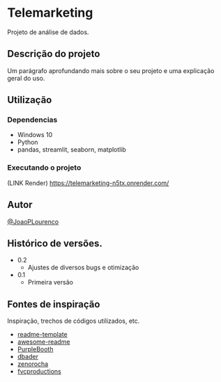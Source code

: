 # Telemarketing

Projeto de análise de dados.

## Descrição do projeto

Um parágrafo aprofundando mais sobre o seu projeto e uma explicação geral do uso.

## Utilização

### Dependencias

- Windows 10
- Python
- pandas, streamlit, seaborn, matplotlib
  
### Executando o projeto

(LINK Render) https://telemarketing-n5tx.onrender.com/


## Autor

[@JoaoPLourenco](www.linkedin.com/in/joaop-lourenco)

## Histórico de versões.

* 0.2
	* Ajustes de diversos bugs e otimização
* 0.1
    * Primeira versão

## Fontes de inspiração

Inspiração, trechos de códigos utilizados, etc.
* [readme-template](https://gist.github.com/DomPizzie/7a5ff55ffa9081f2de27c315f5018afc)
* [awesome-readme](https://github.com/matiassingers/awesome-readme)
* [PurpleBooth](https://gist.github.com/PurpleBooth/109311bb0361f32d87a2)
* [dbader](https://github.com/dbader/readme-template)
* [zenorocha](https://gist.github.com/zenorocha/4526327)
* [fvcproductions](https://gist.github.com/fvcproductions/1bfc2d4aecb01a834b46)
